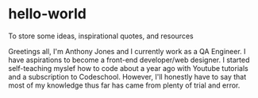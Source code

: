 # hello-world
To store some ideas, inspirational quotes, and resources 

Greetings all, I'm Anthony Jones and I currently work as a QA Engineer. I have aspirations to become a front-end developer/web designer. I started self-teaching myslef how to code about a year ago with Youtube tutorials and a subscription to Codeschool. However, I'll honestly have to say that most of my knowledge thus far has came from plenty of trial and error.   
